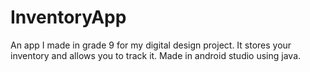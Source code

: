 # InventoryApp
An app I made in grade 9 for my digital design project. It stores your inventory and allows you to track it. Made in android studio using java.
